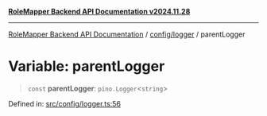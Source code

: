 [**RoleMapper Backend API Documentation v2024.11.28**](../../../README.md)

***

[RoleMapper Backend API Documentation](../../../modules.md) / [config/logger](../README.md) / parentLogger

# Variable: parentLogger

> `const` **parentLogger**: `pino.Logger`\<`string`\>

Defined in: [src/config/logger.ts:56](https://github.com/FlowCraft-AG/RoleMapper/blob/c9acdd00838c66d920e7b437b70c88dfa20c9c4e/backend/src/config/logger.ts#L56)
